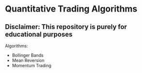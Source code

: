 # Quantitative Trading Algorithms

## Disclaimer: This repository is purely for educational purposes

Algorithms:

* Bollinger Bands
* Mean Reversion
* Momentum Trading